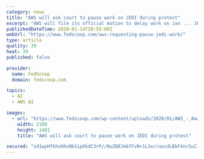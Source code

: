 ```yaml
---
category: news
title: "AWS will ask court to pause work on JEDI during protest"
excerpt: "AWS will file its official motion to delay work on Jan ... JEDI will have 14 early adopters, he said, including the Joint Artificial Intelligence Center, U.S. Transportation Command, U.S. Special Operations Command and the Navy — but he stopped ..."
publishedDateTime: 2020-01-14T20:55:00Z
webUrl: "https://www.fedscoop.com/aws-requesting-pause-jedi-work/"
type: article
quality: 39
heat: 39
published: false

provider:
  name: FedScoop
  domain: fedscoop.com

topics:
  - AI
  - AWS AI

images:
  - url: "https://www.fedscoop.com/wp-content/uploads/2020/01/AWS_-_Amazon_Web_Services_Office_in_Houston_Texas_46600198075.jpg"
    width: 2100
    height: 1401
    title: "AWS will ask court to pause work on JEDI during protest"

secured: "xd1wpHfkhsHXvNbSipOkdC3rP//NuZB8Jm67FvN+1L3xcruocdLBkF4ncSuC3RRp6MCnXV3B6LT9//6uqjR4FY8HO8Rev1+DOYDyzNEwO9HlnEayttAFpo6wcb+c0lpviLwpBDVJrphEcQlErNQjZzQdZmk/jvZ8xAq1dKTb+WgJdDoQC8TKJcRtUU7aoyE4eL9SdVHVjToxAs8cJCZ9IrNY8nApAQY4+rYv3XMn0aXYoNHMuQ0AdagMSYMy5sKZk876I9cORauR0P7J+eDbL7Y3KcwWzflyR1DjvHdWQugaYbDHaoXGUoVr4hZUzxl5;5Xv+M9AbfxPwMQbgytirZQ=="
---
```


